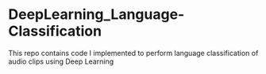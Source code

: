 # DeepLearning_Language-Classification
This repo contains code I implemented to perform language classification of audio clips using Deep Learning
